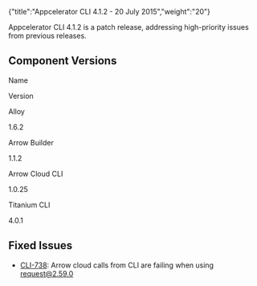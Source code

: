 {"title":"Appcelerator CLI 4.1.2 - 20 July 2015","weight":"20"}

Appcelerator CLI 4.1.2 is a patch release, addressing high-priority issues from previous releases.

## Component Versions

Name

Version

Alloy

1.6.2

Arrow Builder

1.1.2

Arrow Cloud CLI

1.0.25

Titanium CLI

4.0.1

## Fixed Issues

* [CLI-738](https://jira.appcelerator.org/browse/CLI-738): Arrow cloud calls from CLI are failing when using request@2.59.0
